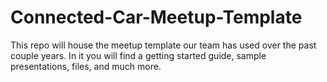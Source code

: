# Connected-Car-Meetup-Template
This repo will house the meetup template our team has used over the past couple years. In it you will find a getting started guide, sample presentations, files, and much more. 
